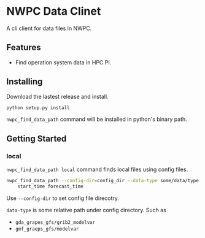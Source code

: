 # NWPC Data Clinet

A cli client for data files in NWPC.

## Features

- Find operation system data in HPC PI.

## Installing

Download the lastest release and install.

```bash
python setup.py install
```

`nwpc_find_data_path` command will be installed in python's binary path.

## Getting Started

### local

`nwpc_find_data_path local` command finds local files using config files.

```bash
nwpc_find_data_path --config-dir=config_dir --data-type some/data/type \
    start_time forecast_time
```

Use `--config-dir` to set config file direcotry.

`data-type` is some relative path under config directory. Such as

- `gda_grapes_gfs/grib2_modelvar`
- `gmf_graeps_gfs/modelvar`
